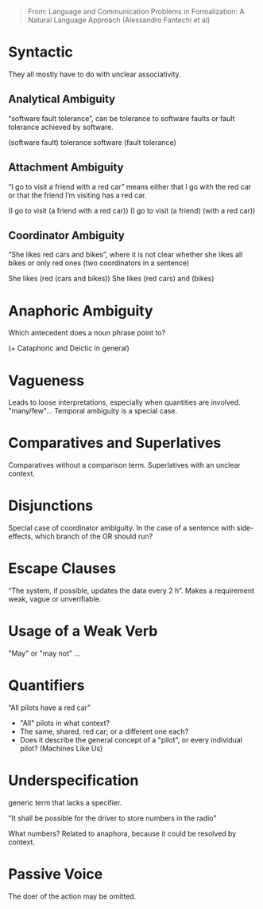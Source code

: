 > From: Language and Communication Problems in Formalization: A Natural Language Approach (Alessandro Fantechi et al)

# Syntactic

They all mostly have to do with unclear associativity.

## Analytical Ambiguity
“software fault tolerance”, can be tolerance to software faults or fault tolerance achieved by
software.

(software fault) tolerance
software (fault tolerance)


## Attachment Ambiguity
“I go to visit a friend with a red car” means either that I go with the red car or that the friend I’m visiting has a red car.

(I go to visit (a friend with a red car))
(I go to visit (a friend) (with a red car))


## Coordinator Ambiguity
“She likes red cars and bikes”, where it is not clear whether she likes all bikes or
only red ones (two coordinators in a sentence)

She likes (red (cars and bikes))
She likes (red cars) and (bikes)


# Anaphoric Ambiguity

Which antecedent does a noun phrase point to?

(+ Cataphoric and Deictic in general)

# Vagueness

Leads to loose interpretations, especially when quantities are involved. "many/few"... Temporal ambiguity is a special case.

# Comparatives and Superlatives

Comparatives without a comparison term. Superlatives with an unclear context.

# Disjunctions

Special case of coordinator ambiguity. In the case of a sentence with side-effects, which branch of the OR should run?

# Escape Clauses

“The system, if possible, updates the data every 2 h”. Makes a requirement weak, vague or unverifiable. 

# Usage of a Weak Verb

"May" or "may not" ...

# Quantifiers

“All pilots have a red car”

* "All" pilots in what context?
* The same, shared, red car; or a different one each?
* Does it describe the general concept of a "pilot", or every individual pilot? (Machines Like Us)

# Underspecification

generic term that lacks a specifier.

“It shall be possible for the driver to store numbers in the radio”

What numbers? Related to anaphora, because it could be resolved by context.

# Passive Voice

The doer of the action may be omitted.

